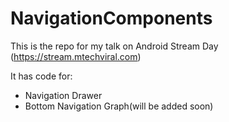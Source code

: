 # NavigationComponents 
This is the repo for my talk on Android Stream Day (https://stream.mtechviral.com)

It has code for:

- Navigation Drawer
- Bottom Navigation Graph(will be added soon)
